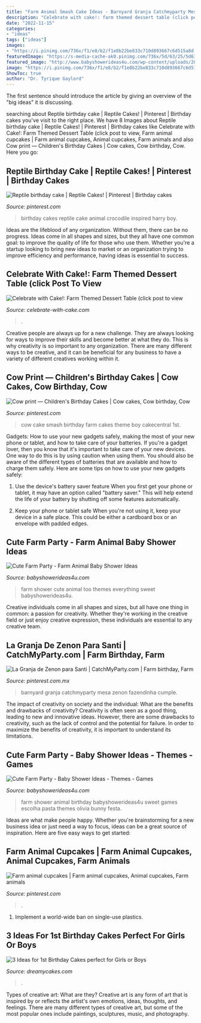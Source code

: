 ```yaml
---
title: "Farm Animal Smash Cake Ideas - Barnyard Granja Catchmyparty Mesa Zenon Fazendinha Cumple"
description: "Celebrate with cake!: farm themed dessert table (click post to view"
date: "2022-11-15"
categories:
- "ideas"
tags: ["ideas"]
images:
- "https://i.pinimg.com/736x/f1/e8/b2/f1e8b22be833c710d893667c6d515a8d.jpg"
featuredImage: "https://s-media-cache-ak0.pinimg.com/736x/5d/63/25/5d6325dc3b2ddd873c7ea137d3a8e5a6.jpg"
featured_image: "http://www.babyshowerideas4u.com/wp-content/uploads/2014/07/IMG_2015-2E-682x1024.jpg"
image: "https://i.pinimg.com/736x/f1/e8/b2/f1e8b22be833c710d893667c6d515a8d.jpg"
ShowToc: true
author: "Dr. Tyrique Gaylord"
---
```



The first sentence should introduce the article by giving an overview of the "big ideas" it is discussing.

	

		
searching about Reptile birthday cake | Reptile Cakes! | Pinterest | Birthday cakes you've visit to the right place. We have 8 Images about Reptile birthday cake | Reptile Cakes! | Pinterest | Birthday cakes like Celebrate with Cake!: Farm Themed Dessert Table (click post to view, Farm animal cupcakes | Farm animal cupcakes, Animal cupcakes, Farm animals and also Cow print — Children&#039;s Birthday Cakes | Cow cakes, Cow birthday, Cow. Here you go:
		
    
## Reptile Birthday Cake | Reptile Cakes! | Pinterest | Birthday Cakes

<img loading=lazy src="https://s-media-cache-ak0.pinimg.com/736x/5d/63/25/5d6325dc3b2ddd873c7ea137d3a8e5a6.jpg" onerror="this.onerror=null;this.src='https://tse4.mm.bing.net/th?id=OIP.NG3sqwsgjBl2FfiRVvV8DAHaJ6&amp;pid=15.1';" alt="Reptile birthday cake | Reptile Cakes! | Pinterest | Birthday cakes">

_Source: pinterest.com_

>birthday cakes reptile cake animal crocodile inspired harry boy. 

	

Ideas are the lifeblood of any organization. Without them, there can be no progress. Ideas come in all shapes and sizes, but they all have one common goal: to improve the quality of life for those who use them. Whether you're a startup looking to bring new ideas to market or an organization trying to improve efficiency and performance, having ideas is essential to success.

    
## Celebrate With Cake!: Farm Themed Dessert Table (click Post To View

<img loading=lazy src="https://1.bp.blogspot.com/-Bbd8mQVN5Do/VZ58UkKHcyI/AAAAAAAAYXw/scZ8LXj9bTE/s1600/IMG_9393_new.jpg" onerror="this.onerror=null;this.src='https://tse1.mm.bing.net/th?id=OIP.RmJ7-p-gQTl4pIaS7hPlXgHaLx&amp;pid=15.1';" alt="Celebrate with Cake!: Farm Themed Dessert Table (click post to view">

_Source: celebrate-with-cake.com_

>. 

	

Creative people are always up for a new challenge. They are always looking for ways to improve their skills and become better at what they do. This is why creativity is so important to any organization. There are many different ways to be creative, and it can be beneficial for any business to have a variety of different creatives working within it.

    
## Cow Print — Children&#039;s Birthday Cakes | Cow Cakes, Cow Birthday, Cow

<img loading=lazy src="https://i.pinimg.com/originals/a5/e7/b0/a5e7b0774a100cb67045dc23b97d80b7.jpg" onerror="this.onerror=null;this.src='https://tse1.mm.bing.net/th?id=OIP.6uAMROaR679pydryZxtadwHaFj&amp;pid=15.1';" alt="Cow print — Children&#039;s Birthday Cakes | Cow cakes, Cow birthday, Cow">

_Source: pinterest.com_

>cow cake smash birthday farm cakes theme boy cakecentral 1st. 

	

Gadgets: How to use your new gadgets safely, making the most of your new phone or tablet, and how to take care of your batteries.
If you're a gadget lover, then you know that it's important to take care of your new devices. One way to do this is by using caution when using them. You should also be aware of the different types of batteries that are available and how to charge them safely. Here are some tips on how to use your new gadgets safely: 
1) Use the device's battery saver feature When you first get your phone or tablet, it may have an option called "battery saver." This will help extend the life of your battery by shutting off some features automatically. 

2) Keep your phone or tablet safe When you're not using it, keep your device in a safe place. This could be either a cardboard box or an envelope with padded edges.

    
## Cute Farm Party - Farm Animal Baby Shower Ideas

<img loading=lazy src="https://babyshowerideas4u.com/wp-content/uploads/2014/07/IMG_1841-2E-682x1024.jpg" onerror="this.onerror=null;this.src='https://tse4.mm.bing.net/th?id=OIP.ODgNYcK2X73JjkwYhpqFJQHaLH&amp;pid=15.1';" alt="Cute Farm Party - Farm Animal Baby Shower Ideas">

_Source: babyshowerideas4u.com_

>farm shower cute animal too themes everything sweet babyshowerideas4u. 

	

Creative individuals come in all shapes and sizes, but all have one thing in common: a passion for creativity. Whether they're working in the creative field or just enjoy creative expression, these individuals are essential to any creative team.

    
## La Granja De Zenon Para Santi | CatchMyParty.com | Farm Birthday, Farm

<img loading=lazy src="https://i.pinimg.com/736x/f1/e8/b2/f1e8b22be833c710d893667c6d515a8d.jpg" onerror="this.onerror=null;this.src='https://tse2.mm.bing.net/th?id=OIP.K5Nh_eYn2uftRpd-X3S9vAHaJ3&amp;pid=15.1';" alt="La Granja de Zenon para Santi | CatchMyParty.com | Farm birthday, Farm">

_Source: pinterest.com.mx_

>barnyard granja catchmyparty mesa zenon fazendinha cumple. 

	

The impact of creativity on society and the individual: What are the benefits and drawbacks of creativity?
Creativity is often seen as a good thing, leading to new and innovative ideas. However, there are some drawbacks to creativity, such as the lack of control and the potential for failure. In order to maximize the benefits of creativity, it is important to understand its limitations.

    
## Cute Farm Party - Baby Shower Ideas - Themes - Games

<img loading=lazy src="http://www.babyshowerideas4u.com/wp-content/uploads/2014/07/IMG_2015-2E-682x1024.jpg" onerror="this.onerror=null;this.src='https://tse3.mm.bing.net/th?id=OIP.9hG65VvDezwlY1g4MOQc2QHaLH&amp;pid=15.1';" alt="Cute Farm Party - Baby Shower Ideas - Themes - Games">

_Source: babyshowerideas4u.com_

>farm shower animal birthday babyshowerideas4u sweet games escolha pasta themes olivia bunny festa. 

	

Ideas are what make people happy. Whether you're brainstorming for a new business idea or just need a way to focus, ideas can be a great source of inspiration. Here are five easy ways to get started: 

    
## Farm Animal Cupcakes | Farm Animal Cupcakes, Animal Cupcakes, Farm Animals

<img loading=lazy src="https://i.pinimg.com/originals/4c/7c/42/4c7c42c062d028c63bbdde4dfca97b3e.jpg" onerror="this.onerror=null;this.src='https://tse3.mm.bing.net/th?id=OIP.KoEHoK1XYpazNn7uggSAZgHaJ4&amp;pid=15.1';" alt="Farm animal cupcakes | Farm animal cupcakes, Animal cupcakes, Farm animals">

_Source: pinterest.com_

>. 

	

1. Implement a world-wide ban on single-use plastics.

    
## 3 Ideas For 1st Birthday Cakes Perfect For Girls Or Boys

<img loading=lazy src="http://dreamycakes.com/wp-content/uploads/2013/08/websitepic2.jpg" onerror="this.onerror=null;this.src='https://tse2.mm.bing.net/th?id=OIP.u6yVrjyxStbH93dvYQ-TTQHaJ4&amp;pid=15.1';" alt="3 Ideas for 1st Birthday Cakes perfect for Girls or Boys">

_Source: dreamycakes.com_

>. 

	

Types of creative art: What are they?
Creative art is any form of art that is inspired by or reflects the artist's own emotions, ideas, thoughts, and feelings. There are many different types of creative art, but some of the most popular ones include paintings, sculptures, music, and photography.

